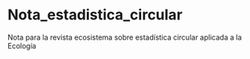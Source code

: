 # Nota_estadistica_circular
Nota para la revista ecosistema sobre estadística circular aplicada a la Ecología
